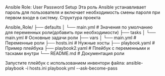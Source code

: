 Ansible Role: User Password Setup
Эта роль Ansible устанавливает пароль для пользователя и включает необходимость смены пароля при первом входе в систему.
Структура проекта

Ansible_Role/
├── defaults
│   └── main.yml          # Значения по умолчанию для переменных роли(добавить при необходимости)
├── tasks
│   └── main.yml          # Основные задачи роли
├── vars
│   └── main.yml          # Переменные роли
├── hosts.ini             # Нужные хосты
├── playbook.yaml         # Пример плейбука
├── playbook2.yaml        # Плейбук с переменными и тасками внутри
└── README.md             # Документация роли

Запустите плейбук с использованием инвентори файла:
ansible-playbook -i hosts.ini playbook.yml --ask-become-pass
